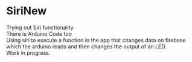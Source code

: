 # SiriNew
Trying out Siri functionality  
There is Arduino Code too  
Using siri to execute a function in the app that changes data on firebase which the arduino reads and then changes the output of an LED.  
Work in progress.
